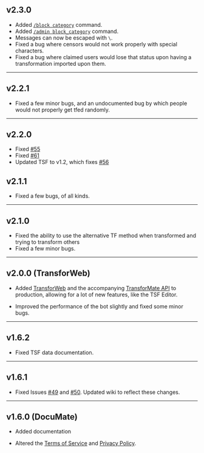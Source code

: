 ## v2.3.0
- Added [`/block category`](commands/block/category.md) command.
- Added [`/admin block_category`](commands/admin/block_category.md) command.
- Messages can now be escaped with `\`.
- Fixed a bug where censors would not work properly with special characters.
- Fixed a bug where claimed users would lose that status upon having a transformation
  imported upon them.

---

## v2.2.1
- Fixed a few minor bugs, and an undocumented bug by which people
  would not properly get tfed randomly.

---

## v2.2.0
- Fixed [#55](https://github.com/dorythecat/TransforMate/issues/55)
- Fixed [#61](https://github.com/dorythecat/TransforMate/issues/61)
- Updated TSF to v1.2, which fixes [#56](https://github.com/dorythecat/TransforMate/issues/56)

## v2.1.1
- Fixed a few bugs, of all kinds.

---

## v2.1.0
- Fixed the ability to use the alternative TF method when transformed and
  trying to transform others
- Fixed a few minor bugs.

---

## v2.0.0 (TransforWeb)
- Added [TransforWeb](http://www.transformate.live/) and the accompanying
  [TransforMate API](http://api.transformate.live/) to production, allowing
  for a lot of new features, like the TSF Editor.

- Improved the performance of the bot slightly and fixed some minor bugs.

---

## v1.6.2
- Fixed TSF data documentation.

---

## v1.6.1
- Fixed Issues [#49](https://github.com/dorythecat/TransforMate/issues/49) and
  [#50](https://github.com/dorythecat/TransforMate/issues/50). Updated wiki to
  reflect these changes.

---

## v1.6.0 (DocuMate)
- Added documentation

- Altered the [Terms of Service](legal/tos.md) and
  [Privacy Policy](legal/privacy_policy.md).